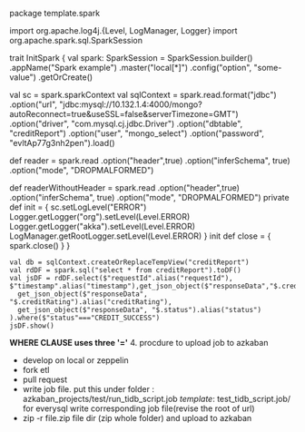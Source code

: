 package template.spark

import org.apache.log4j.{Level, LogManager, Logger}
import org.apache.spark.sql.SparkSession

trait InitSpark {
  val spark: SparkSession = SparkSession.builder()
                            .appName("Spark example")
                            .master("local[*]")
                            .config("option", "some-value")
                            .getOrCreate()

  val sc = spark.sparkContext
  val sqlContext = spark.read.format("jdbc")
    .option("url", "jdbc:mysql://10.132.1.4:4000/mongo?autoReconnect=true&useSSL=false&serverTimezone=GMT")
    .option("driver", "com.mysql.cj.jdbc.Driver")
    .option("dbtable", "creditReport")
    .option("user", "mongo_select")
    .option("password", "evltAp77g3nh2pen").load()

  def reader = spark.read
               .option("header",true)
               .option("inferSchema", true)
               .option("mode", "DROPMALFORMED")

  def readerWithoutHeader = spark.read
                            .option("header",true)
                            .option("inferSchema", true)
                            .option("mode", "DROPMALFORMED")
  private def init = {
    sc.setLogLevel("ERROR")
    Logger.getLogger("org").setLevel(Level.ERROR)
    Logger.getLogger("akka").setLevel(Level.ERROR)
    LogManager.getRootLogger.setLevel(Level.ERROR)
  }
  init
  def close = {
    spark.close()
  }
}


    val db = sqlContext.createOrReplaceTempView("creditReport")
    val rdDF = spark.sql("select * from creditReport").toDF()
    val jsDF = rdDF.select($"requestId".alias("requestId"), $"timestamp".alias("timestamp"),get_json_object($"responseData","$.creditAmount").alias("creditAmount"),
      get_json_object($"responseData", "$.creditRating").alias("creditRating"),
      get_json_object($"responseData", "$.status").alias("status")
    ).where($"status"==="CREDIT_SUCCESS")
    jsDF.show()

**WHERE CLAUSE uses three '='**
4. procdure to upload job to azkaban
* develop on local or zeppelin
* fork etl
* pull request
* write job file. put this under folder : azkaban_projects/test/run_tidb_script.job _template_: test_tidb_script.job/ for everysql write corresponding job file(revise the root of url)
* zip -r file.zip file dir (zip whole folder) and upload to azkaban


